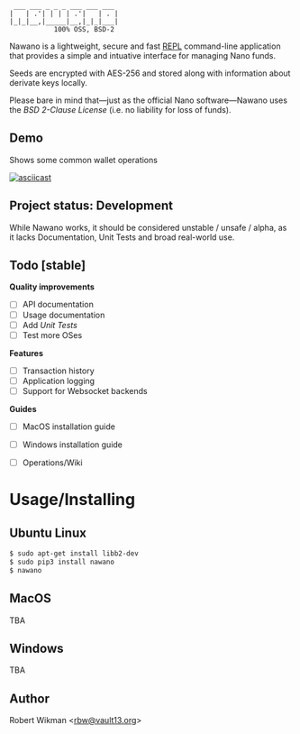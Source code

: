  ```                  
  ___ ___ _ _ _ ___ ___ ___ 
 |   | .'| | | | .'|   | . |
 |_|_|__,|_____|__,|_|_|___|
            100% OSS, BSD-2
```

Nawano is a lightweight, secure and fast [REPL](https://en.wikipedia.org/wiki/Read%E2%80%93eval%E2%80%93print_loop) command-line application that provides a simple and intuative interface for managing Nano funds.

Seeds are encrypted with AES-256 and stored along with information about derivate keys locally.

Please bare in mind that—just as the official Nano software—Nawano uses the *BSD 2-Clause License* (i.e. no liability for loss of funds).



Demo
----

Shows some common wallet operations

[![asciicast](https://asciinema.org/a/HevbcFFyi2OT7KJ6kpLyVbqJo.png)](https://asciinema.org/a/HevbcFFyi2OT7KJ6kpLyVbqJo)


Project status: Development
--------------

While Nawano works, it should be considered unstable / unsafe / alpha, as it lacks Documentation, Unit Tests and broad real-world use.

Todo [stable]
-------------

**Quality improvements**
- [ ] API documentation
- [ ] Usage documentation
- [ ] Add *Unit Tests*
- [ ] Test more OSes

**Features**
- [ ] Transaction history
- [ ] Application logging
- [ ] Support for Websocket backends

**Guides**
- [ ] MacOS installation guide
- [ ] Windows installation guide
- [ ] Operations/Wiki


Usage/Installing
=======

Ubuntu Linux
--------
```bash
$ sudo apt-get install libb2-dev
$ sudo pip3 install nawano
$ nawano
```

MacOS
-----
TBA


Windows
-------
TBA


Author
------
Robert Wikman \<rbw@vault13.org\>
